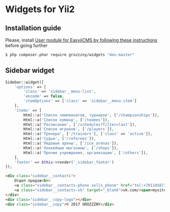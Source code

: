 Widgets for Yii2
==============================

## Installation guide

Please, install [User module for EasyiiCMS by following these instructions](https://github.com/grozzzny/widgets) before going further

```bash
$ php composer.phar require grozzzny/widgets "dev-master"
```


## Sidebar widget
```php
Sidebar::widget([
    'options' => [
        'class' => 'sidebar__menu-list',
        'encode' => false,
        'itemOptions' => ['class' => 'sidebar__menu-item']
    ],
    'items' => [
        Html::a('Список чемпионатов, турниров', ['/championships']),
        Html::a('Список команд', ['/teames']),
        Html::a('Расписание', ['/schedules?filter=last']),
        Html::a('Список игроков', ['/players']),
        Html::a('Тренера', ['/trainers'], ['class' => 'active']),
        Html::a('Судьи', ['/referees']),
        Html::a('Ледовые арены', ['/ice_arenas']),
        Html::a('Хоккейные магазины', ['/shops']),
        Html::a('Прочие учреждения, организации', ['/others']),
    ],
    'footer' => $this->render('_sidebar_footer')
]);
```

```html
<div class="sidebar__contacts">
    Отдел продаж<br>
    <a class="sidebar__contacts-phone sells_phone" href="tel:+79114587142">+7 (911) 458 71 42</a><br>
    <a class="sidebar__contacts-vk" target="_blank">vk.com/<span>mysite</span></a>
</div>
<div class="sidebar__copy-logo"></div>
<div class="sidebar__copy">© 2017 GROZZZNY</div>
```
